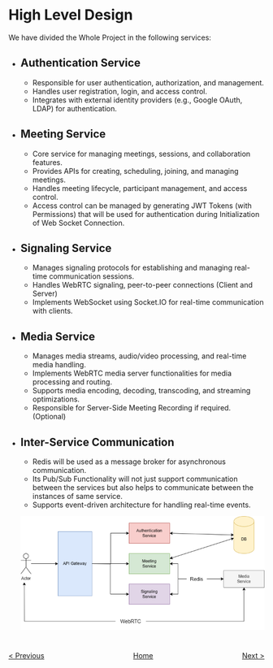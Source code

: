 # High Level Design

We have divided the Whole Project in the following services:

- ## **Authentication Service**
    - Responsible for user authentication, authorization, and management.
    - Handles user registration, login, and access control.
    - Integrates with external identity providers (e.g., Google OAuth, LDAP) for authentication.
- ## **Meeting Service**
    - Core service for managing meetings, sessions, and collaboration features.
    - Provides APIs for creating, scheduling, joining, and managing meetings.
    - Handles meeting lifecycle, participant management, and access control.
    - Access control can be managed by generating JWT Tokens (with Permissions) that will be used for authentication during Initialization of Web Socket Connection.
- ## **Signaling Service**
    - Manages signaling protocols for establishing and managing real-time communication sessions.
    - Handles WebRTC signaling, peer-to-peer connections (Client and Server)
    - Implements WebSocket using Socket.IO for real-time communication with clients.
- ## **Media Service**
    - Manages media streams, audio/video processing, and real-time media handling.
    - Implements WebRTC media server functionalities for media processing and routing.
    - Supports media encoding, decoding, transcoding, and streaming optimizations.
    - Responsible for Server-Side Meeting Recording if required. (Optional)
- ## **Inter-Service Communication**
    - Redis will be used as a message broker for asynchronous communication.
    - Its Pub/Sub Functionality will not just support communication between the services but also helps to communicate between the instances of same service.
    - Supports event-driven architecture for handling real-time events.
    
    ![Untitled](Assets/Architecture.png)

#
<div style="display: flex; justify-content: space-between; margin-bottom: 20px;">
  <a href="./Architecture.md">< Previous</a>
  <a href="../README.md" style="margin: 0 auto;">Home</a>
  <a href="./LLD.md">Next ></a>
</div>
    
